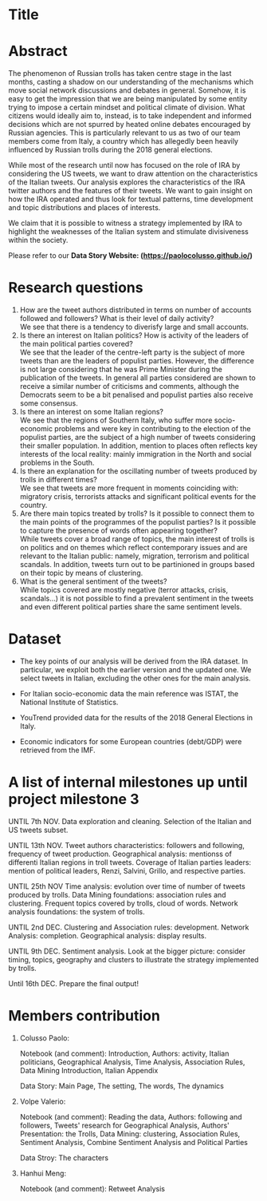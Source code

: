 # Title

# Abstract
The phenomenon of Russian trolls has taken centre stage in the last months, casting a shadow on our understanding of the mechanisms which move social network discussions and debates in general. Somehow, it is easy to get the impression that we are being manipulated by some entity trying to impose a certain mindset and political climate of division. What citizens would ideally aim to, instead, is to take independent and informed decisions which are not spurred by heated online debates encouraged by Russian agencies. This is particularly relevant to us as two of our team members come from Italy, a country which has allegedly been heavily influenced by Russian trolls during the 2018 general elections. 

While most of the research until now has focused on the role of IRA by considering the US tweets, we want to draw attention on the characteristics of the Italian tweets. Our analysis explores the characteristics of the IRA twitter authors and the features of their tweets. We want to gain insight on how the IRA operated and thus look for textual patterns, time development and topic distributions and places of interests. 

We claim that it is possible to witness a strategy implemented by IRA to highlight the weaknesses of the Italian system and stimulate divisiveness within the society.

Please refer to our **Data Story Website: (https://paolocolusso.github.io/)**

# Research questions
1.	How are the tweet authors distributed in terms on number of accounts followed and followers? What is their level of daily activity?<br />
    We see that there is a tendency to diverisfy large and small accounts.
2.  Is there an interest on Italian politics? How is activity of the leaders of the main political parties covered?<br />
    We see that the leader of the centre-left party is the subject of more tweets than are the leaders of populist parties. However, the difference is not large considering that he was Prime Minister during the publication of the tweets. In general all parties considered are shown to receive a similar number of criticisms and comments, although the Democrats seem to be a bit penalised and populist parties also receive some consensus.
3.	Is there an interest on some Italian regions? <br />
    We see that the regions of Southern Italy, who suffer more socio-economic problems and were key in contributing to the election of the populist parties, are the subject of a high number of tweets considering their smaller population. In addition, mention to places often reflects key interests of the local reality: mainly immigration in the North and social problems in the South.
4.	Is there an explanation for the oscillating number of tweets produced by trolls in different times? <br />
    We see that tweets are more frequent in moments coinciding with: migratory crisis, terrorists attacks and significant political events for the country.
5.	Are there main topics treated by trolls? Is it possible to connect them to the main points of the  programmes of the populist parties? Is it possible to capture the presence of words often appearing together? <br />
    While tweets cover a broad range of topics, the main interest of trolls is on politics and on themes which reflect contemporary issues and are relevant to the Italian public: namely, migration, terrorism and political scandals. In addition, tweets turn out to be partinioned in groups based on their topic by means of clustering.
6.  What is the general sentiment of the tweets? <br />
    While topics covered are mostly negative (terror attacks, crisis, scandals...) it is not possible to find a prevalent sentiment in the tweets and even different political parties share the same sentiment levels.

# Dataset
+ The key points of our analysis will be derived from the IRA dataset. In particular, we exploit both the earlier version and the updated one. We select tweets in Italian, excluding the other ones for the main analysis.

+ For Italian socio-economic data the main reference was ISTAT, the National Institute of Statistics.

+ YouTrend provided data for the results of the 2018 General Elections in Italy.

+ Economic indicators for some European countries (debt/GDP) were retrieved from the IMF.

# A list of internal milestones up until project milestone 3
UNTIL 7th NOV.
Data exploration and cleaning.
Selection of the Italian and US tweets subset.

UNTIL 13th NOV.
Tweet authors characteristics: followers and following, frequency of tweet production.
Geographical analysis: mentionss of differenti Italian regions in troll tweets.
Coverage of Italian parties leaders: mention of political leaders, Renzi, Salvini, Grillo, and respective parties.

UNTIL 25th NOV
Time analysis: evolution over time of number of tweets produced by trolls.
Data Mining foundations: association rules and clustering.
Frequent topics covered by trolls, cloud of words.
Network analysis foundations: the system of trolls.

UNTIL 2nd DEC.
Clustering and Association rules: development.
Network Analysis: completion.
Geographical analysis: display results.

UNTIL 9th DEC.
Sentiment analysis.
Look at the bigger picture: consider timing, topics, geography and clusters to illustrate the strategy implemented by trolls.

Until 16th DEC.
Prepare the final output!


# Members contribution
1. Colusso Paolo: 
    
    Notebook (and comment): Introduction, Authors: activity, Italian politicians, Geographical Analysis, Time Analysis, Association Rules, 
                            Data Mining Introduction, Italian Appendix
                            
    Data Story: Main Page, The setting, The words, The dynamics

2. Volpe Valerio: 
    
    Notebook (and comment): Reading the data, Authors: following and followers, Tweets' research for Geographical Analysis, 
                            Authors' Presentation: the Trolls, Data Mining: clustering, Association Rules, Sentiment Analysis, 
                            Combine Sentiment Analysis and Political Parties
    
    Data Stroy: The characters

3. Hanhui Meng: 
    
    Notebook (and comment): Retweet Analysis
    
